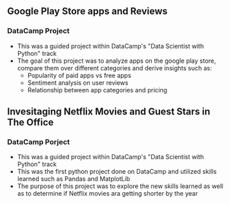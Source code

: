 ## Google Play Store apps and Reviews
### DataCamp Project

- This was a guided project within DataCamp's "Data Scientist with Python" track
- The goal of this project was to analyze apps on the google play store, compare them over different categories and derive insights such as:
    - Popularity of paid apps vs free apps
    - Sentiment analysis on user reviews
    - Relationship between app categories and pricing

## Invesitaging Netflix Movies and Guest Stars in The Office
### DataCamp Porject

- This was a guided project within DataCamp's "Data Scientist with Python" track
- This was the first python project done on DataCamp and utilized skills learned such as Pandas and MatplotLib
- The purpose of this project was to explore the new skills learned as well as to determine if Netflix movies ara getting shorter by the year
